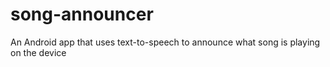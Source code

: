 # song-announcer
An Android app that uses text-to-speech to announce what song is playing on the device

